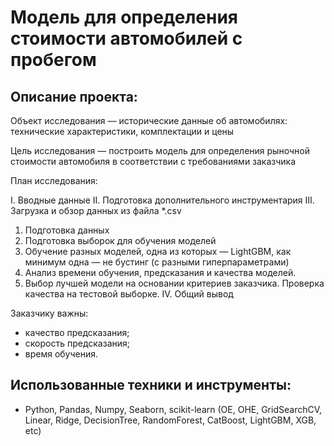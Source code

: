 # Модель для определения стоимости автомобилей с пробегом

## Описание проекта:

Объект исследования — исторические данные об автомобилях: технические характеристики, комплектации и цены

Цель исследования — построить модель для определения рыночной стоимости автомобиля в соответствии с требованиями заказчика

План исследования:

I. Вводные данные 
II. Подготовка дополнительного инструментария
III. Загрузка и обзор данных из файла *.csv
1. Подготовка данных
2. Подготовка выборок для обучения моделей
3. Обучение разных моделей, одна из которых — LightGBM, как минимум одна — не бустинг (с разными гиперпараметрами)
4. Анализ времени обучения, предсказания и качества моделей.
5. Выбор лучшей модели на основании критериев заказчика. Проверка качества на тестовой выборке.
IV. Общий вывод

Заказчику важны:

- качество предсказания;
- скорость предсказания;
- время обучения.


## Использованные техники и инструменты:
- Python, Pandas, Numpy, Seaborn, scikit-learn (OE, OHE, GridSearchCV, Linear, Ridge, DecisionTree, RandomForest, CatBoost, LightGBM, XGB, etc)
